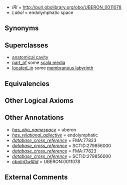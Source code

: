  * *IRI* = http://purl.obolibrary.org/obo/UBERON_0011078
 * *Label* = endolymphatic space

## Synonyms


## Superclasses

 * [anatomical cavity](../../UBERON/53/UBERON_0002553.md)
 * [part_of](../../BFO/50/BFO_0000050.md) some [scala media](../../UBERON/95/UBERON_0002295.md)
 * [located_in](../../RO/25/RO_0001025.md) some [membranous labyrinth](../../UBERON/49/UBERON_0001849.md)

## Equivalencies


## Other Logical Axioms


## Other Annotations

 * *[has_obo_namespace](../../ce/oboInOwl#hasOBONamespace.md)* = uberon
 * *[has_relational_adjective](../../UBPROP/07/UBPROP_0000007.md)* = endolymphatic
 * *[database_cross_reference](../../ef/oboInOwl#hasDbXref.md)* = FMA:77823
 * *[database_cross_reference](../../ef/oboInOwl#hasDbXref.md)* = SCTID:279856000
 * *[database_cross_reference](../../ef/oboInOwl#hasDbXref.md)* = FMA:77823
 * *[database_cross_reference](../../ef/oboInOwl#hasDbXref.md)* = SCTID:279856000
 * *[oboInOwl#id](../../id/oboInOwl#id.md)* = UBERON:0011078

## External Comments

